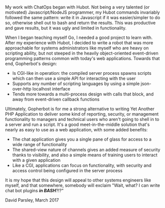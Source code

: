 My work with ChatOps began with Hubot. Not being a very talented (or motivated) Javascript/NodeJS programmer,
my Hubot commands invariably followed the same pattern: write it in Javascript if it was easier/simpler to do
so, otherwise shell out to bash and return the results. This was productive and gave results, but it was ugly
and limited in functionality.

When I began teaching myself Go, I needed a good project to learn with. After my experience with Hubot, I decided
to write a robot that was more approachable for systems administrators like myself who are heavy on scripting
ability, but not steeped in the heavily object-oriented event-driven programming patterns common with today's
web applications. Towards that end, Gopherbot's design:

* Is CGI-like in operation: the compiled server process spawns scripts which can then use a simple API for interacting with the user
* Supports any number of scripting languages by using a simple json-over-http localhost interface
* Tends more towards a multi-process design with calls that block, and away from event-driven callback functions

Ultimately, Gopherbot is for me a strong alternative to writing Yet Another PHP Application to deliver some
kind of reporting, security, or management functionality to managers and technical users who aren't going to
shell in to a server and run a script. It's a good meet-in-the-middle solution that's nearly as easy to use
as a web application, with some added benefits:

* The chat application gives you a single pane of glass for access to a wide range of functionality
* The shared-view nature of channels gives an added measure of security thanks to visibility, and also a simple means of training users to interact with a given application
* Like a CGI, applications can focus on functionality, with security and access control being configured in the server process

It is my hope that this design will appeal to other systems engineers like myself, and that somewhere,
somebody will exclaim "Wait, what? I can write chat bot plugins _**in BASH**_?!?"

David Parsley, March 2017